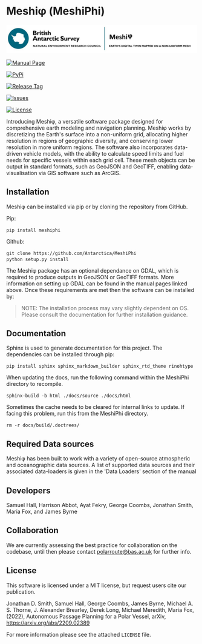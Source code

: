 # Meshiφ (MeshiPhi)

![](logo.jpg)

<!-- <a href="https://colab.research.google.com/drive/12D-CN10X7xAcXn_df0zNLHtdiiXxZVkz?usp=sharing"><img src="https://colab.research.google.com/assets/colab-badge.svg" alt="Open In Colab" alt="Colab"> -->
<a href="https://antarctica.github.io/MeshiPhi/"><img src="https://img.shields.io/badge/Manual%20-github.io%2FMeshiPhi%2F-red" alt="Manual Page"></a>

<a href="https://pypi.org/project/meshiphi/"><img src="https://img.shields.io/pypi/v/meshiphi" alt="PyPi"></a>

<a href="https://github.com/antarctica/meshiphi/tags"><img src="https://img.shields.io/github/v/tag/antarctica/MeshiPhi" alt="Release Tag"></a>

<a href="https://github.com/antarctica/MeshiPhi/issues"><img src="https://img.shields.io/github/issues/antarctica/MeshiPhi" alt="Issues"></a>

<a href="https://github.com/antarctica/MeshiPhi/blob/main/LICENSE"><img src="https://img.shields.io/github/license/antarctica/MeshiPhi" alt="License"></a> 



Introducing Meshiφ, a versatile software package designed for comprehensive earth modeling and navigation planning. Meshiφ works by discretizing the Earth's surface into a non-uniform grid, allocating higher resolution in regions of geographic diversity, and conserving lower resolution in more uniform regions. The software also incorporates data-driven vehicle models, with the ability to calculate speed limits and fuel needs for specific vessels within each grid cell. These mesh objects can be output in standard formats, such as GeoJSON and GeoTIFF, enabling data-visualisation via GIS software such as ArcGIS. 

## Installation
Meshiφ can be installed via pip or by cloning the repository from GitHub.

 Pip: 
```
pip install meshiphi
```

Github:
```
git clone https://github.com/Antarctica/MeshiPhi
python setup.py install
```

The Meshiφ package has an optional dependance on GDAL, which is required to produce outputs in GeoJSON or GeoTIFF formats. More information on setting up GDAL can be found in the manual pages linked above. Once these requirements are met then the software can be installed by:

> NOTE: The installation process may vary slightly dependent on OS. Please consult the documentation for further installation guidance.

## Documentation
Sphinx is used to generate documentation for this project. The dependencies can be installed through pip:
```
pip install sphinx sphinx_markdown_builder sphinx_rtd_theme rinohtype
```
When updating the docs, run the following command within the MeshiPhi directory to recompile.
```
sphinx-build -b html ./docs/source ./docs/html
```
Sometimes the cache needs to be cleared for internal links to update. If facing this problem, run this from the MeshiPhi directory.
```
rm -r docs/build/.doctrees/
```

## Required Data sources
Meshiφ has been built to work with a variety of open-source atmospheric and oceanographic data sources. 
A list of supported data sources and their associated data-loaders is given in the 
'Data Loaders' section of the manual


## Developers
Samuel Hall, Harrison Abbot, Ayat Fekry, George Coombs, Jonathan Smith, Maria Fox, and James Byrne 

## Collaboration
We are currently assessing the best practice for collaboration on the codebase, until then please contact [polarroute@bas.ac.uk](polarroute@bas.ac.uk) for further info.


## License
This software is licensed under a MIT license, but request users cite our publication.  

Jonathan D. Smith, Samuel Hall, George Coombs, James Byrne, Michael A. S. Thorne,  J. Alexander Brearley, Derek Long, Michael Meredith, Maria Fox,  (2022), Autonomous Passage Planning for a Polar Vessel, arXiv, https://arxiv.org/abs/2209.02389

For more information please see the attached ``LICENSE`` file. 

